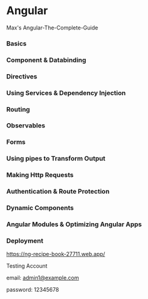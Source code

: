 # Angular
Max's Angular-The-Complete-Guide

### Basics

### Component & Databinding

### Directives 

### Using Services & Dependency Injection

### Routing

### Observables

### Forms

### Using pipes to Transform Output

### Making Http Requests

### Authentication & Route Protection 

### Dynamic Components

### Angular Modules & Optimizing Angular Apps

### Deployment


https://ng-recipe-book-27711.web.app/


Testing Account

email: admin1@example.com

password: 12345678



